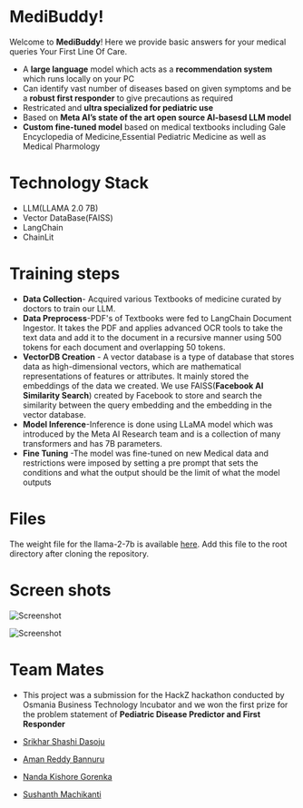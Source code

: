 # MediBuddy!

Welcome to **MediBuddy**! Here we provide basic answers for your medical queries
Your First Line Of Care.

 - A **large language** model which acts as a **recommendation system** which runs locally on your PC
 - Can identify vast number of diseases based on given symptoms and be a **robust first responder** to give precautions as required
 - Restricated and **ultra specialized for pediatric use**
 - Based on **Meta AI’s state of the art open source AI-basesd LLM model**
 - **Custom fine-tuned model** based on medical textbooks including Gale Encyclopedia of Medicine,Essential Pediatric Medicine as well as Medical Pharmology

# Technology Stack

 - LLM(LLAMA 2.0 7B)
 - Vector DataBase(FAISS)
 - LangChain
 - ChainLit

# Training steps

 - **Data Collection**- Acquired various Textbooks of medicine curated by doctors to train our LLM.
 - **Data Preprocess**-PDF's of Textbooks were fed to LangChain Document Ingestor. It takes the PDF and applies advanced OCR tools to take the text data and add it to the document in a recursive manner using 500 tokens for each document and overlapping 50 tokens.
 - **VectorDB Creation** - A vector database is a type of database that stores data as high-dimensional vectors, which are mathematical representations of features or attributes. It mainly stored the embeddings of the data we created. We use FAISS(**Facebook AI Similarity Search**) created by Facebook to store and search the similarity between the query embedding and the embedding in the vector database.
 - **Model Inference**-Inference is done using LLaMA model which was introduced by the Meta AI Research team and is a collection of many transformers and has 7B parameters.
 - **Fine Tuning** -The model was fine-tuned on new Medical data and restrictions were imposed by setting a pre prompt that sets the conditions and what the output should be the limit of what the model outputs

# Files

The weight file for the llama-2-7b is available [here](https://huggingface.co/TheBloke/Llama-2-7B-Chat-GGML/blob/main/llama-2-7b-chat.ggmlv3.q8_0.bin). Add this file to the root directory after cloning the repository.

# Screen shots
![Screenshot](https://user-images.githubusercontent.com/77972976/275280954-1df2a07a-c976-469c-9e22-1ba54604f4c9.png)

![Screenshot](https://user-images.githubusercontent.com/77972976/275281046-c3490306-8640-409f-bfa8-fe9667a829a7.png)

# Team Mates

- This project was a submission for the HackZ hackathon conducted by Osmania Business Technology Incubator and we won the first prize for the problem statement of **Pediatric Disease Predictor and First Responder**

- [Srikhar Shashi Dasoju](https://github.com/srikharshashi)
- [Aman Reddy Bannuru]()
- [Nanda Kishore Gorenka]()
- [Sushanth Machikanti]()